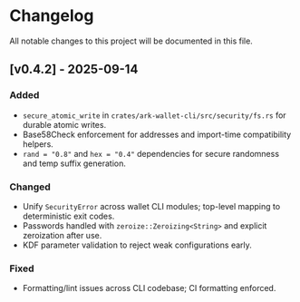# Changelog

All notable changes to this project will be documented in this file.

## [v0.4.2] - 2025-09-14
### Added
- `secure_atomic_write` in `crates/ark-wallet-cli/src/security/fs.rs` for durable atomic writes.
- Base58Check enforcement for addresses and import-time compatibility helpers.
- `rand = "0.8"` and `hex = "0.4"` dependencies for secure randomness and temp suffix generation.

### Changed
- Unify `SecurityError` across wallet CLI modules; top-level mapping to deterministic exit codes.
- Passwords handled with `zeroize::Zeroizing<String>` and explicit zeroization after use.
- KDF parameter validation to reject weak configurations early.

### Fixed
- Formatting/lint issues across CLI codebase; CI formatting enforced.

